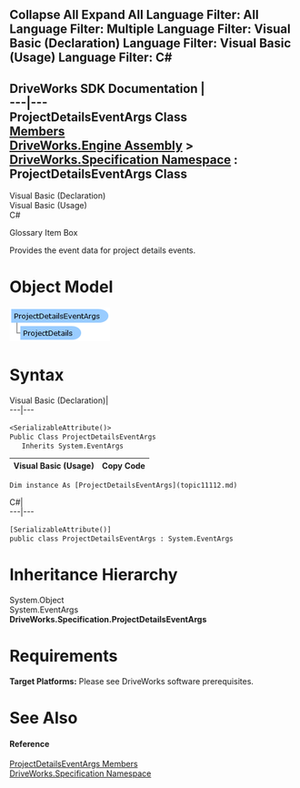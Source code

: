 Collapse All Expand All Language Filter: All  Language Filter: Multiple  Language Filter: Visual Basic (Declaration) Language Filter: Visual Basic (Usage) Language Filter: C#  
---  
DriveWorks SDK Documentation  |   
---|---  
ProjectDetailsEventArgs Class   
[Members](topic11113.md)   
[DriveWorks.Engine Assembly](topic2156.md) > [DriveWorks.Specification Namespace](topic10764.md) : ProjectDetailsEventArgs Class  
---  
  
Visual Basic (Declaration)    
Visual Basic (Usage)    
C# 

Glossary Item Box

Provides the event data for project details events. 

# Object Model

![](dotnetdiagramimages/image567.png)

# Syntax

Visual Basic (Declaration)|   
---|---  
      
    
    <SerializableAttribute()>
    Public Class ProjectDetailsEventArgs 
       Inherits System.EventArgs  
  
Visual Basic (Usage)| Copy Code  
---|---  
      
    
    Dim instance As [ProjectDetailsEventArgs](topic11112.md)  
  
C#|   
---|---  
      
    
    [SerializableAttribute()]
    public class ProjectDetailsEventArgs : System.EventArgs   
  
# Inheritance Hierarchy

System.Object  
System.EventArgs  
**DriveWorks.Specification.ProjectDetailsEventArgs**  


# Requirements

**Target Platforms:** Please see DriveWorks software prerequisites.

# See Also

#### Reference

[ProjectDetailsEventArgs Members](topic11113.md)   
[DriveWorks.Specification Namespace](topic10764.md)


